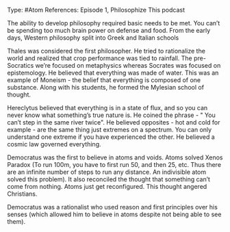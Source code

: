 Type: #Atom 
References: Episode 1, Philosophize This podcast

The ability to develop philosophy required basic needs to be met. You can’t be spending too much brain power on defense and food. From the early days, Western philosophy split into Greek and Italian schools  

Thales was considered the first philosopher. He tried to rationalize the world and realized that  crop performance was tied to rainfall. The pre-Socratics we’re focused on metaphysics whereas Socrates was focused on epistemology. He believed that everything was made of water. This was an example of Moneism - the belief that everything is composed of one substance. Along with his students, he formed the Mylesian school of thought.  

Hereclytus believed that everything is in a state of flux, and so you can never know what something’s true nature is. He coined the phrase - " You can’t step in the same river twice". He believed opposites - hot and cold for example - are the same thing just extremes on a spectrum. You can only understand one extreme if you have experienced the other. He believed a cosmic law governed everything. 

Democratus was the first to believe in atoms and voids. Atoms solved Xenos Paradox (To run 100m, you have to first run 50, and then 25, etc. Thus there are an infinite number of steps to run any distance. An indivisible atom solved this problem). It also reconciled the thought that something can’t come from nothing. Atoms just get reconfigured. This thought angered Christians.

Democratus was a rationalist who used reason and first principles over his senses (which allowed him to believe in atoms despite not being able to see them). 